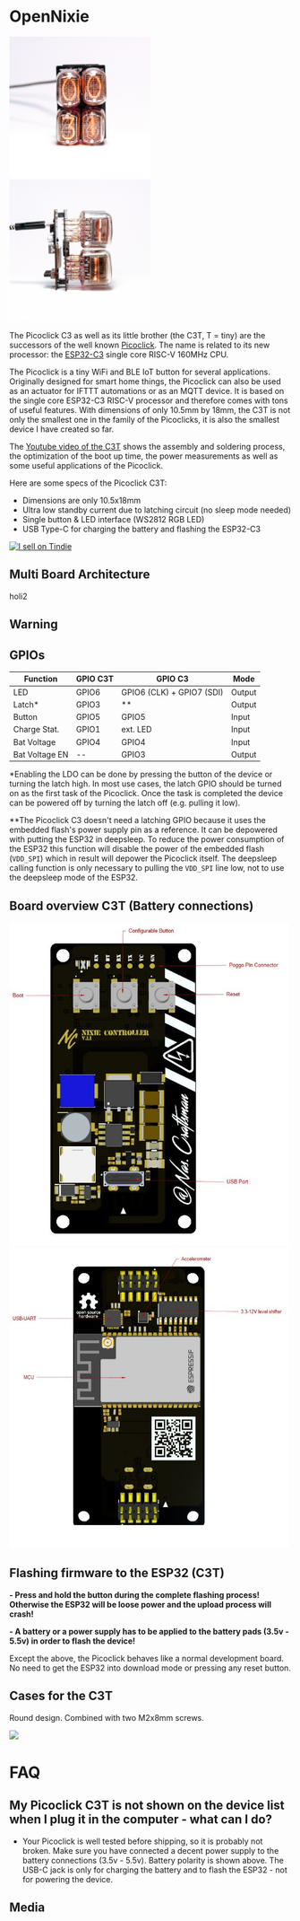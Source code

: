 # OpenNixie 

<img src="Docs/_DSC1764.JPG" width="50%"></a>
<img src="Docs/_DSC1766.JPG" width="50%"></a>

The Picoclick C3 as well as its little brother (the C3T, T = tiny) are the successors of the well known [Picoclick](https://github.com/makermoekoe/Picoclick). The name is related to its new processor: the [ESP32-C3](https://www.espressif.com/sites/default/files/documentation/esp32-c3_datasheet_en.pdf) single core RISC-V 160MHz CPU.

The Picoclick is a tiny WiFi and BLE IoT button for several applications. Originally designed for smart home things, the Picoclick can also be used as an actuator for IFTTT automations or as an MQTT device. It is based on the single core ESP32-C3 RISC-V processor and therefore comes with tons of useful features.
With dimensions of only 10.5mm by 18mm, the C3T is not only the smallest one in the family of the Picoclicks, it is also the smallest device I have created so far.

The [Youtube video of the C3T](https://www.youtube.com/watch?v=t-50w3RsUlg) shows the assembly and soldering process, the optimization of the boot up time, the power measurements as well as some useful applications of the Picoclick.

Here are some specs of the Picoclick C3T:
- Dimensions are only 10.5x18mm
- Ultra low standby current due to latching circuit (no sleep mode needed)
- Single button & LED interface (WS2812 RGB LED)
- USB Type-C for charging the battery and flashing the ESP32-C3

<a href="https://www.tindie.com/stores/makermoekoe/?ref=offsite_badges&utm_source=sellers_makermoekoe&utm_medium=badges&utm_campaign=badge_large"><img src="https://d2ss6ovg47m0r5.cloudfront.net/badges/tindie-larges.png" alt="I sell on Tindie" width="200" height="104"></a>

## Multi Board Architecture 
holi2
## Warning

## GPIOs

Function | GPIO C3T | GPIO C3 | Mode
-------- | -------- | -------- | --------
LED | GPIO6 | GPIO6 (CLK) + GPIO7 (SDI) | Output
Latch* | GPIO3 | ** | Output
Button | GPIO5 | GPIO5 | Input
Charge Stat. | GPIO1  | ext. LED | Input
Bat Voltage | GPIO4 | GPIO4 | Input
Bat Voltage EN | -- | GPIO3 | Output

*Enabling the LDO can be done by pressing the button of the device or turning the latch high. In most use cases, the latch GPIO should be turned on as the first task of the Picoclick. Once the task is completed the device can be powered off by turning the latch off (e.g. pulling it low).

**The Picoclick C3 doesn't need a latching GPIO because it uses the embedded flash's power supply pin as a reference. It can be depowered with putting the ESP32 in deepsleep. To reduce the power consumption of the ESP32 this function will disable the power of the embedded flash (`VDD_SPI`) which in result will depower the Picoclick itself. The deepsleep calling function is only necessary to pulling the `VDD_SPI` line low, not to use the deepsleep mode of the ESP32.

## Board overview C3T (Battery connections)

<img src="Docs/Controller_diagram_bottom.jpg" width="500px"></a>
<img src="Docs/Controller_diagram_front.jpg" width="500px"></a>

## Flashing firmware to the ESP32 (C3T)

**- Press and hold the button during the complete flashing process! Otherwise the ESP32 will be loose power and the upload process will crash!**

**- A battery or a power supply has to be applied to the battery pads (3.5v - 5.5v) in order to flash the device!**

Except the above, the Picoclick behaves like a normal development board. No need to get the ESP32 into download mode or pressing any reset button.

## Cases for the C3T

Round design. Combined with two M2x8mm screws.

<img src="docs/pc3t_case2.jpg" width="250px"></a>

# FAQ

## My Picoclick C3T is not shown on the device list when I plug it in the computer - what can I do?
- Your Picoclick is well tested before shipping, so it is probably not broken. Make sure you have connected a decent power supply to the battery connections (3.5v - 5.5v). Battery polarity is shown above. The USB-C jack is only for charging the battery and to flash the ESP32 - not for powering the device.

## Media


